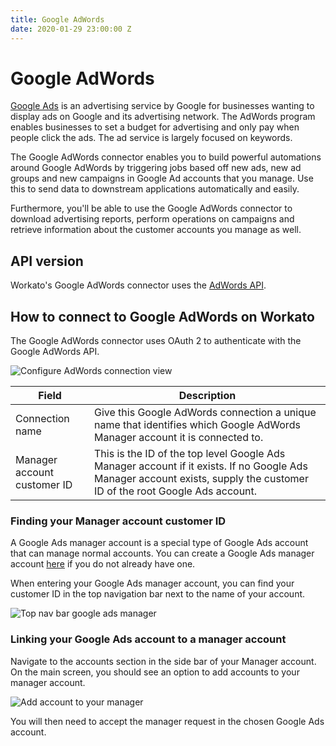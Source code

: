 ```yaml
---
title: Google AdWords
date: 2020-01-29 23:00:00 Z
---
```


# Google AdWords
[Google Ads](https://ads.google.com/) is an advertising service by Google for businesses wanting to display ads on Google and its advertising network. The AdWords program enables businesses to set a budget for advertising and only pay when people click the ads. The ad service is largely focused on keywords.

The Google AdWords connector enables you to build powerful automations around Google AdWords by triggering jobs based off new ads, new ad groups and new campaigns in Google Ad accounts that you manage. Use this to send data to downstream applications automatically and easily.

Furthermore, you'll be able to use the Google AdWords connector to download advertising reports, perform operations on campaigns and retrieve information about the customer accounts you manage as well.

## API version
Workato's Google AdWords connector uses the [AdWords API](https://developers.google.com/adwords/api/docs/guides/start).

## How to connect to Google AdWords on Workato
The Google AdWords connector uses OAuth 2 to authenticate with the Google AdWords API.

![Configure AdWords connection view](~@img/adwords/connection.png)

<table class="unchanged rich-diff-level-one">
  <thead>
    <tr>
        <th width='25%'>Field</th>
        <th>Description</th>
    </tr>
  </thead>
  <tbody>
    <tr>
      <td>Connection name</td>
      <td>Give this Google AdWords connection a unique name that identifies which Google AdWords Manager account it is connected to.</td>
    </tr>
    <tr>
      <td>Manager account customer ID</td>
      <td>This is the ID of the top level Google Ads Manager account if it exists. If no Google Ads Manager account exists, supply the customer ID of the root Google Ads account.
      </td>
    </tr>
  </tbody>
</table>

### Finding your Manager account customer ID
A Google Ads manager account is a special type of Google Ads account that can manage normal accounts. You can create a Google Ads manager account [here](https://ads.google.com/home/tools/manager-accounts/) if you do not already have one.

When entering your Google Ads manager account, you can find your customer ID in the top navigation bar next to the name of your account.

![Top nav bar google ads manager](~@img/adwords/manager-acc-id.png)

### Linking your Google Ads account to a manager account
Navigate to the accounts section in the side bar of your Manager account. On the main screen, you should see an option to add accounts to your manager account.

![Add account to your manager](~@img/adwords/link-accounts.png)

You will then need to accept the manager request in the chosen Google Ads account.

